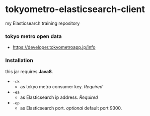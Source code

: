 # tokyometro-elasticsearch-client

my Elasticsearch training repository

### tokyo metro open data

* https://developer.tokyometroapp.jp/info

### Installation

this jar requires **Java8**.

* `-ck`
  * as tokyo metro consumer key. *Required*
* `-ea`
  * as Elasticsearch ip address. *Required*
* `-ep`
  * as Elasticsearch port. *optional* default port 9300.
